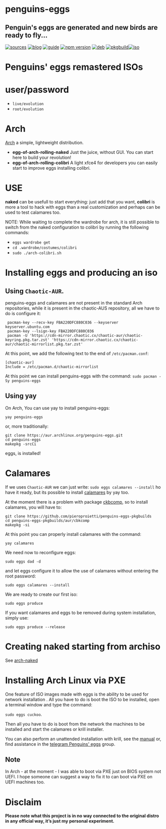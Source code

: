 penguins-eggs
=============

## Penguin&#39;s eggs are generated and new birds are ready to fly...
[![sources](https://img.shields.io/badge/github-sources-cyan)](https://github.com/pieroproietti/penguins-eggs)
[![blog](https://img.shields.io/badge/blog-penguin's%20eggs-cyan)](https://penguins-eggs.net)
[![guide](https://img.shields.io/badge/guide-penguin's%20eggs-cyan)](https://penguins-eggs.net/docs/Tutorial/eggs-users-guide)
[![npm version](https://img.shields.io/npm/v/penguins-eggs.svg)](https://npmjs.org/package/penguins-eggs)
[![deb](https://img.shields.io/badge/deb-packages-blue)](https://sourceforge.net/projects/penguins-eggs/files/DEBS)
[![pkgbuild](https://img.shields.io/badge/pkgbuild-packages-blue)](https://sourceforge.net/projects/penguins-eggs/files/PKGBUILD)[![iso](https://img.shields.io/badge/iso-images-cyan)](https://sourceforge.net/projects/penguins-eggs/files/ISOS)

# Penguins' eggs remastered ISOs

# user/password
* ```live/evolution```
* ```root/evolution```

# Arch

[Arch](https://archlinux.org/) a simple, lightweight distribution.

* **egg-of-arch-rolling-naked** Just the juice, without GUI. You can start here to build your revolution!
* **egg-of-arch-rolling-colibri** A light xfce4 for developers you can easily start to improve eggs installing colibri.

# USE

**naked** can be usefull to start everything: just add that you want, **colibri** is more a tool to hack with eggs than a real customization and perhaps can be used to test calamares too. 

NOTE: While waiting to complete the wardrobe for arch, it is still possible to switch from the naked configuration to colibri by running the following commands:

* ```eggs wardrobe get```
* ```cd .wardrobe/costumes/colibri```
* ```sudo ./arch-colibri.sh```

# Installing eggs and producing an iso 

## Using `Chaotic-AUR`.
penguins-eggs and calamares are not present in the standard Arch repositories, while it is present in the chaotic-AUS repository, all we have to do is configure it:

```
 pacman-key --recv-key FBA220DFC880C036 --keyserver keyserver.ubuntu.com
 pacman-key --lsign-key FBA220DFC880C036
 pacman -U 'https://cdn-mirror.chaotic.cx/chaotic-aur/chaotic-keyring.pkg.tar.zst' 'https://cdn-mirror.chaotic.cx/chaotic-aur/chaotic-mirrorlist.pkg.tar.zst'
```

At this point, we add the following text to the end of `/etc/pacman.conf`:
```
[chaotic-aur]
Include = /etc/pacman.d/chaotic-mirrorlist
```

At this point we can install penguins-eggs with the command: ``sudo pacman -Sy penguins-eggs``

## Using yay

On Arch, You can use yay to install penguins-eggs:

```
yay penguins-eggs
```
or, more traditionally:

```
git clone https://aur.archlinux.org/penguins-eggs.git
cd penguins-eggs
makepkg -srcCi
```

eggs, is installed!

# Calamares

If we uses `Chaotic-AUR` we can just write: `sudo eggs calamares --install` ho have it ready, but its possible to install [calamares](https://aur.archlinux.org/packages/calamares-git) by yay too.

At the moment there is a problem with package [ckbcomp](https://aur.archlinux.org/packages/ckbcomp), so to install calamares, you will have to:
```
git clone https://github.com/pieroproietti/penguins-eggs-pkgbuilds
cd penguins-eggs-pkgbuilds/aur/cbkcomp
makepkg -si
```

At this point you can properly install calamares with the command: 

```
yay calamares
```

We need now to reconfigure eggs:

```
sudo eggs dad -d
```

and let eggs configure it to allow the use of calamares without entering the root password:

```
sudo eggs calamares --install
```

We are ready to create our first iso:

```
sudo eggs produce
```

If you want calamares and eggs to be removed during system installation, simply use:

```
sudo eggs produce --release
```

# Creating naked starting from archiso

See [arch-naked](https://penguins--eggs-net.translate.goog/book/arch-naked?_x_tr_sl=auto&_x_tr_tl=en&_x_tr_hl=en)


# Installing Arch Linux via PXE

One feature of ISO images made with eggs is the ability to be used for network installation . All you have to do is boot the ISO to be installed, open a terminal window and type the command: 

```sudo eggs cuckoo```.

Then all you have to do is boot from the network the machines to be installed and start the calamares or krill installer.

You can also perform an unattended installation with krill, see the [manual](https://penguins-eggs.net/docs/Tutorial/english) or, find assistance in the [telegram Penguins' eggs](https://t.me/penguins_eggs) group.

## Note
In Arch - at the moment - I was able to boot via PXE just on BIOS system not UEFI. I hope someone can suggest a way to fix it to can boot via PXE on UEFI machines too.

# Disclaim

__Please note what this project is in no way connected to the original distro in any official way, it’s just my personal experiment.__
